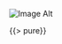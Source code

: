 <!DOCTYPE html>
<html>
<head lang="en">
    <meta charset="UTF-8">
    <title></title>
    <link href="/Swashbucklers/book_assets/css/lib/normalize.css" rel="stylesheet">
    <link href="/Swashbucklers/book_assets/css/main.css" rel="stylesheet">
</head>
<body class="markdown-body rulebook">

![Image Alt]($/img/flags/ad.png)

{{> pure}}
</body>
</html>
